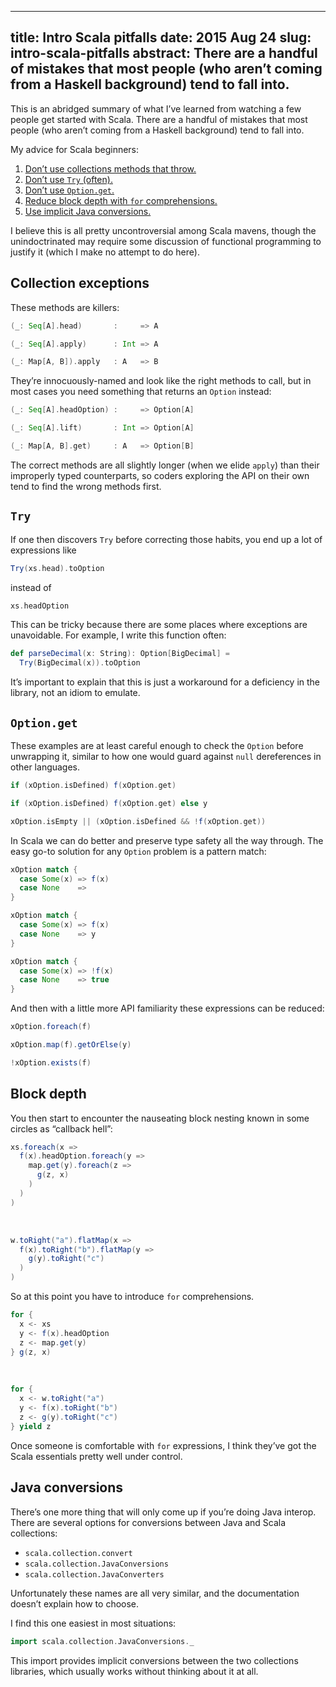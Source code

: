 --------------------------------------------------------------------------------
title:    Intro Scala pitfalls
date:     2015 Aug 24
slug:     intro-scala-pitfalls
abstract: There are a handful of mistakes that most people
          (who aren’t coming from a Haskell background) tend to fall into.
--------------------------------------------------------------------------------

This is an abridged summary of what I’ve learned from watching a few people
get started with Scala. There are a handful of mistakes that most people
(who aren’t coming from a Haskell background) tend to fall into.

My advice for Scala beginners:

1. [Don’t use collections methods that throw.](#collection-exceptions)
2. [Don’t use `Try` (often).](#try)
3. [Don’t use `Option.get`.](#option-get)
4. [Reduce block depth with `for` comprehensions.](#block-depth)
5. [Use implicit Java conversions.](#java-conversions)

I believe this is all pretty uncontroversial among Scala mavens, though
the unindoctrinated may require some discussion of functional programming
to justify it (which I make no attempt to do here).

## <a name="collection-exceptions"></a> Collection exceptions

These methods are killers:

```scala
(_: Seq[A].head)       :     => A

(_: Seq[A].apply)      : Int => A

(_: Map[A, B]).apply   : A   => B
```

They’re innocuously-named and look like the right methods to call, but in most
cases you need something that returns an `Option` instead:

```scala
(_: Seq[A].headOption) :     => Option[A]

(_: Seq[A].lift)       : Int => Option[A]

(_: Map[A, B].get)     : A   => Option[B]
```

The correct methods are all slightly longer (when we elide `apply`) than their
improperly typed counterparts, so coders exploring the API on their own tend to
find the wrong methods first.

## <a name="try"></a> `Try`

If one then discovers `Try` before correcting those habits, you end up a lot of
expressions like

```scala
Try(xs.head).toOption
```

instead of

```scala
xs.headOption
```

This can be tricky because there are some places where exceptions are
unavoidable. For example, I write this function often:

```scala
def parseDecimal(x: String): Option[BigDecimal] =
  Try(BigDecimal(x)).toOption
```

It’s important to explain that this is just a workaround for a deficiency in
the library, not an idiom to emulate.

## <a name="option-get"></a> `Option.get`

These examples are at least careful enough to check the `Option` before
unwrapping it, similar to how one would guard against `null` dereferences
in other languages.

```scala
if (xOption.isDefined) f(xOption.get)

if (xOption.isDefined) f(xOption.get) else y

xOption.isEmpty || (xOption.isDefined && !f(xOption.get))
```

In Scala we can do better and preserve type safety all the way through.
The easy go-to solution for any `Option` problem is a pattern match:

```scala
xOption match {
  case Some(x) => f(x)
  case None    =>
}

xOption match {
  case Some(x) => f(x)
  case None    => y
}

xOption match {
  case Some(x) => !f(x)
  case None    => true
}
```

And then with a little more API familiarity these expressions can be reduced:

```scala
xOption.foreach(f)

xOption.map(f).getOrElse(y)

!xOption.exists(f)
```

## <a name="block-depth"></a> Block depth

You then start to encounter the nauseating block nesting known in some
circles as “callback hell”:

```scala
xs.foreach(x =>
  f(x).headOption.foreach(y =>
    map.get(y).foreach(z =>
      g(z, x)
    )
  )
)
```

<br>

```scala
w.toRight("a").flatMap(x =>
  f(x).toRight("b").flatMap(y =>
    g(y).toRight("c")
  )
)
```

So at this point you have to introduce `for` comprehensions.

```scala
for {
  x <- xs
  y <- f(x).headOption
  z <- map.get(y)
} g(z, x)
```

<br>

```scala
for {
  x <- w.toRight("a")
  y <- f(x).toRight("b")
  z <- g(y).toRight("c")
} yield z
```

Once someone is comfortable with `for` expressions, I think they’ve got the
Scala essentials pretty well under control.

## <a name="java-conversions"></a> Java conversions

There’s one more thing that will only come up if you’re doing Java interop.
There are several options for conversions between Java and Scala collections:

* `scala.collection.convert`
* `scala.collection.JavaConversions`
* `scala.collection.JavaConverters`

Unfortunately these names are all very similar, and the documentation doesn’t
explain how to choose.

I find this one easiest in most situations:

```scala
import scala.collection.JavaConversions._
```

This import provides implicit conversions between the two collections libraries,
which usually works without thinking about it at all.
